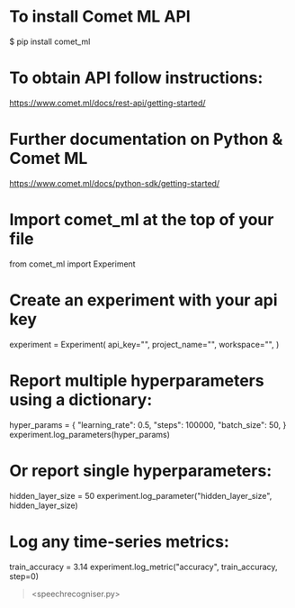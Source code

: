# To install Comet ML API
$ pip install comet_ml

# To obtain API follow instructions:
https://www.comet.ml/docs/rest-api/getting-started/

# Further documentation on Python & Comet ML
https://www.comet.ml/docs/python-sdk/getting-started/

# Import comet_ml at the top of your file
from comet_ml import Experiment

# Create an experiment with your api key
experiment = Experiment(
    api_key="",
    project_name="",
    workspace="",
)

# Report multiple hyperparameters using a dictionary:
hyper_params = {
    "learning_rate": 0.5,
    "steps": 100000,
    "batch_size": 50,
}
experiment.log_parameters(hyper_params)

# Or report single hyperparameters:
hidden_layer_size = 50
experiment.log_parameter("hidden_layer_size", hidden_layer_size)

# Log any time-series metrics:
train_accuracy = 3.14
experiment.log_metric("accuracy", train_accuracy, step=0)

> <speechrecogniser.py>
